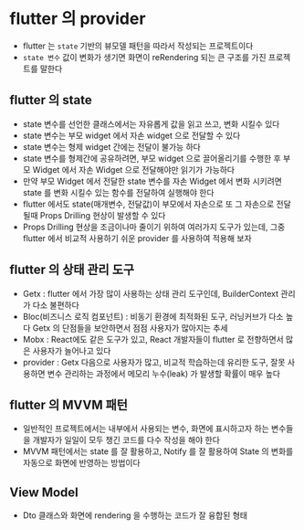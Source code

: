 # flutter 의 provider
- flutter 는 `state` 기반의 뷰모델 패턴을 따라서 작성되는 프로젝트이다
- `state 변수` 값이 변화가 생기면 화면이 reRendering 되는 큰 구조를 가진 프로젝트를 말한다

## flutter 의 state
- state 변수를 선언한 클래스에서는 자유롭게 값을 읽고 쓰고, 변화 시킬수 있다
- state 변수는 부모 widget 에서 자손 widget 으로 전달할 수 있다
- state 변수는 형제 widget 간에는 전달이 불가능 하다
- state 변수를 형제간에 공유하려면, 부모 widget 으로 끌어올리기를 수행한 후 부모 Widget 에서 자손 Widget 으로 전달해야만 읽기가 가능하다
- 만약 부모 Widget 에서 전달한 state 변수를 자손 Widget 에서 변화 시키려면 state 를 변화 시킬수 있는 함수를 전달하여 실행해야 한다
- flutter 에서도 state(매개변수, 전달값)이 부모에서 자손으로 또 그 자손으로 전달될때 Props Drilling 현상이 발생할 수 있다
- Props Drilling 현상을 조금이나마 줄이기 위하여 여러가지 도구가 있는데, 그중 flutter 에서 비교적 사용하기 쉬운 provider 를 사용하여 적용해 보자

## flutter 의 상태 관리 도구
- Getx : flutter 에서 가장 많이 사용하는 상태 관리 도구인데, BuilderContext 관리가 다소 불편하다
- Bloc(비즈니스 로직 컴포넌트) : 비동기 환경에 최적화된 도구, 러닝커브가 다소 높다 Getx 의 단점들을 보안하면서 점점 사용자가 많아지는 추세
- Mobx : React에도 같은 도구가 있고, React 개발자들이 flutter 로 전향하면서 많은 사용자가 늘어나고 있다
- provider : Getx 다음으로 사용자가 많고, 비교적 학습하는데 유리한 도구, 잘못 사용하면 변수 관리하는 과정에서 메모리 누수(leak) 가 발생할 확률이 매우 높다

## flutter 의 MVVM 패턴
- 일반적인 프로젝트에서는 내부에서 사용되는 변수, 화면에 표시하고자 하는 변수들을 개발자가 일일이 모두 챙긴 코드를 다수 작성을 해야 한다
- MVVM 패턴에서는 state 를 잘 활용하고, Notify 를 잘 활용하여 State 의 변화를 자동으로 화면에 반영하는 방법이다

## View Model
- Dto 클래스와 화면에 rendering 을 수행하는 코드가 잘 융합된 형태